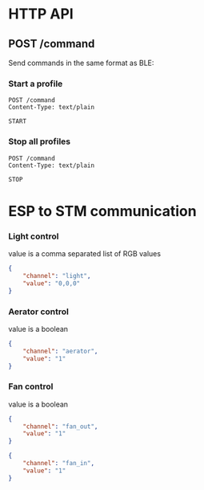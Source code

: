 # HTTP API

## POST /command

Send commands in the same format as BLE:

### Start a profile

```
POST /command
Content-Type: text/plain

START
```

### Stop all profiles

```
POST /command
Content-Type: text/plain

STOP
```

# ESP to STM communication

### Light control

value is a comma separated list of RGB values

```json
{
    "channel": "light",
    "value": "0,0,0"
}
```

### Aerator control

value is a boolean

```json
{
    "channel": "aerator",
    "value": "1"
}
```

### Fan control

value is a boolean

```json
{
    "channel": "fan_out",
    "value": "1"
}
```

```json
{
    "channel": "fan_in",
    "value": "1"
}
```